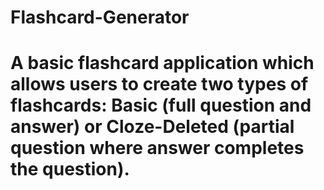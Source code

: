 # Flashcard-Generator
#
# A basic flashcard application which allows users to create two types of flashcards: Basic (full question and answer) or Cloze-Deleted (partial question where answer completes the question).
